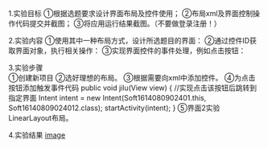 1.实验目标
  ①根据选题要求设计界面布局及控件使用；
  ②布局xml及界面控制操作代码提交并截图；
  ③将应用运行结果截图。（不要做登录注册！）
  
2.实验内容
  ①使用其中一种布局方式，设计所选题目的界面：
  ②通过控件ID获取界面对象，执行相关操作：
  ③实现界面控件的事件处理，例如点击按钮：
  
3.实验步骤  
  ①创建新项目
  ②选好理想的布局。
  ③根据需要向xml中添加控件。
  ④为点击按钮添加触发事件代码
   public void jilu(View view) {
       //实现点击该按钮后跳转到指定界面
        Intent intent = new Intent(Soft1614080902401.this, Soft16140809024012.class);
        startActivity(intent);
    }
   ⑤界面2实验LinearLayout布局。
   
4.实验结果
  [image](https://github.com/heyingsen/android-labs-2018/blob/master/soft1614080902302/Fourth/tupian3.png)
